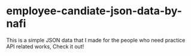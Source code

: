 # employee-candiate-json-data-by-nafi
This is a simple JSON data that I made for the people who need practice API related works, Check it out!
